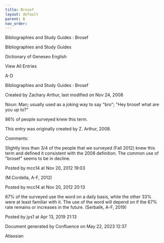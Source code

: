 ```yaml
---
title: Brosef
layout: default
parent: B
nav_order:
---
```


Bibliographies and Study Guides : Brosef

Bibliographies and Study Guides

Dictionary of Geneseo English

View All Entries

A-D

Bibliographies and Study Guides : Brosef

Created by  Zachary Arthur, last modified on Nov 24, 2008

Noun: Man; usually used as a joking way to say &quot;bro&quot;; &quot;Hey brosef what are you up to?&quot;

86% of people surveyed knew this term.

This entry was originally created by Z. Arthur, 2008.

Comments:

Slightly less than 3/4 of the people that we surveyed (Fall 2012) knew this term and defined it consistent with the 2008 definition. The common use of &quot;brosef&quot; seems to be in decline.

Posted by mcc14 at Nov 20, 2012 19:03

(M.Cordella, A-F, 2012)

Posted by mcc14 at Nov 20, 2012 20:13

67% of the surveyed use the word on a daily basis, while the other 33% were at least familiar with it. The use of the word will depend on if the 67% rate remains or increases in the future. (Serbalik, A-F, 2019)

Posted by jys1 at Apr 13, 2019 21:13

Document generated by Confluence on May 22, 2023 12:37

Atlassian
